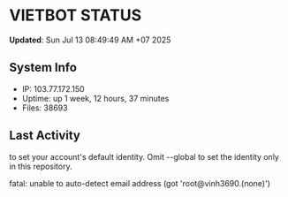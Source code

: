 # VIETBOT STATUS
**Updated**: Sun Jul 13 08:49:49 AM +07 2025

## System Info
- IP: 103.77.172.150
- Uptime: up 1 week, 12 hours, 37 minutes
- Files: 38693

## Last Activity

to set your account's default identity.
Omit --global to set the identity only in this repository.

fatal: unable to auto-detect email address (got 'root@vinh3690.(none)')
